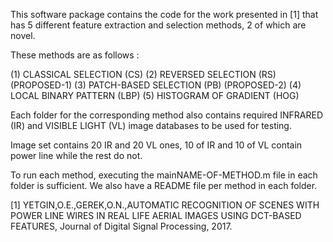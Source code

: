 This software package contains the code for the work presented in [1] that has 5 different feature extraction and selection methods, 2 of which are novel.

These methods are as follows :

(1) CLASSICAL SELECTION (CS)
(2) REVERSED SELECTION (RS) (PROPOSED-1)
(3) PATCH-BASED SELECTION (PB) (PROPOSED-2)
(4) LOCAL BINARY PATTERN (LBP)
(5) HISTOGRAM OF GRADIENT (HOG)

Each folder for the corresponding method also contains required INFRARED (IR) and VISIBLE LIGHT (VL) image databases to be used for testing. 

Image set contains 20 IR and 20 VL ones, 10 of IR and 10 of VL contain power line while the rest do not.

To run each method, executing the mainNAME-OF-METHOD.m file in each folder is sufficient. We also have a README file per method in each folder.

[1] YETGIN,O.E.,GEREK,O.N.,AUTOMATIC RECOGNITION OF SCENES WITH POWER LINE WIRES IN REAL LIFE AERIAL IMAGES USING DCT-BASED FEATURES, Journal of Digital Signal Processing, 2017.
